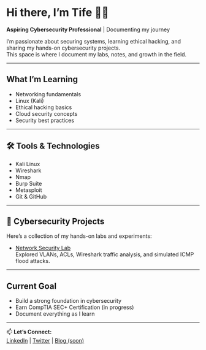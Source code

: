 # Hi there, I’m Tife 👋🏽  

 **Aspiring Cybersecurity Professional** | Documenting my journey  

I’m passionate about securing systems, learning ethical hacking, and sharing my hands-on cybersecurity projects.  
This space is where I document my labs, notes, and growth in the field.  

---

##  What I’m Learning  
- Networking fundamentals  
- Linux (Kali)  
- Ethical hacking basics  
- Cloud security concepts  
- Security best practices  

---

## 🛠️ Tools & Technologies  
- Kali Linux  
- Wireshark  
- Nmap  
- Burp Suite  
- Metasploit  
- Git & GitHub  

---

## 🔐 Cybersecurity Projects

Here’s a collection of my hands-on labs and experiments:

- [Network Security Lab](https://github.com/Tife-CyberSec/My-CyberSec-Projects/tree/main/network-security-lab)  
  Explored VLANs, ACLs, Wireshark traffic analysis, and simulated ICMP flood attacks.
---

##  Current Goal  
- Build a strong foundation in cybersecurity  
- Earn CompTIA SEC+ Certification (in progress)  
- Document everything as I learn  

---

📫 **Let’s Connect:**  
[LinkedIn](https://www.linkedin.com/in/tife-adeniyi-a39b361b3/) | [Twitter](https://x.com/adeniyitife?s=21) | [Blog (soon)](...)  
